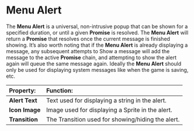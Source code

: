 # Menu Alert

The **Menu Alert** is a universal, non-intrusive popup that can be shown for a specified duration, or until a given **Promise** is resolved. The **Menu Alert** will return a **Promise** that resolves once the current message is finished showing. It’s also worth noting that if the **Menu Alert** is already displaying a message, any subsequent attempts to Show a message will add the message to the active **Promise** chain, and attempting to show the alert again will queue the same message again. Ideally the **Menu Alert** should only be used for displaying system messages like when the game is saving, etc.

|**Property:** |**Function:** |
|:---|:---|
|**Alert Text** |Text used for displaying a string in the alert. |
|**Icon Image** |Image used for displaying a Sprite in the alert. |
|**Transition** |The Transition used for showing/hiding the alert. |